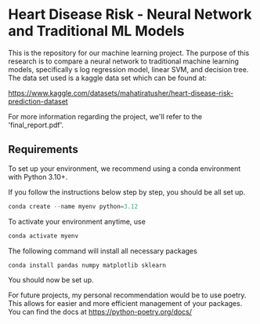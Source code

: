 # Heart Disease Risk - Neural Network and Traditional ML Models
This is the repository for our machine learning project. The purpose of this research is to compare a neural network to traditional machine learning models, specifically s log regression model, linear SVM, and decision tree. The data set used is a kaggle data set which can be found at: 

https://www.kaggle.com/datasets/mahatiratusher/heart-disease-risk-prediction-dataset

For more information regarding the project, we'll refer to the 'final_report.pdf'.

## Requirements
To set up your environment, we recommend using a conda environment with Python 3.10+.

If you follow the instructions below step by step, you should be all set up.

```python
conda create --name myenv python=3.12
```

To activate your environment anytime, use

```python
conda activate myenv
```

The following command will install all necessary packages

```python
conda install pandas numpy matplotlib sklearn
```

You should now be set up. 

For future projects, my personal recommendation would be to use poetry. This allows for easier and more efficient management of your packages. You can find the docs at https://python-poetry.org/docs/


